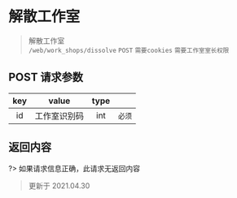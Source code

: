 # 解散工作室

> 解散工作室  
> `/web/work_shops/dissolve` `POST` `需要cookies` `需要工作室室长权限`

## POST 请求参数

| key |    value     | type |        |
| :-: | :----------: | :--: | :----: |
| id  | 工作室识别码 | int  | `必须` |

## 返回内容

?> 如果请求信息正确，此请求无返回内容

> 更新于 2021.04.30
